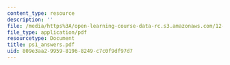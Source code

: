 ```yaml
---
content_type: resource
description: ''
file: /media/https%3A/open-learning-course-data-rc.s3.amazonaws.com/12-950-atmospheric-and-oceanic-modeling-spring-2004/809e3aa2995981968249c7c0f9df97d7_ps1_answers.pdf
file_type: application/pdf
resourcetype: Document
title: ps1_answers.pdf
uid: 809e3aa2-9959-8196-8249-c7c0f9df97d7
---
```

